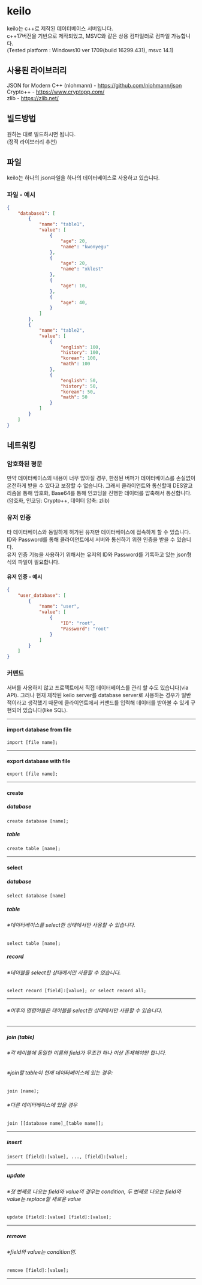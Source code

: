 # keilo

keilo는 c++로 제작된 데이터베이스 서버입니다. <br/>
c++17버전을 기반으로 제작되었고, MSVC와 같은 상용 컴파일러로 컴파일 가능합니다. <br/>
(Tested platform : Windows10 ver 1709(build 16299.431), msvc 14.1) <br/>

## 사용된 라이브러리

JSON for Modern C++ (nlohmann) - https://github.com/nlohmann/json <br/>
Crypto++ - https://www.cryptopp.com/ <br/>
zlib - https://zlib.net/ <br/>

## 빌드방법
원하는 대로 빌드하시면 됩니다. <br/>
(정적 라이브러리 추천) <br/>

## 파일
keilo는 하나의 json파일을 하나의 데이터베이스로 사용하고 있습니다. <br/>

### 파일 - 예시

```json
{
    "database1": [
        {
            "name": "table1", 
            "value": [
                {
                    "age": 20, 
                    "name": "kwonyegu"
                }, 
                {
                    "age": 20, 
                    "name": "xklest"
                }, 
                {
                    "age": 10, 
                }, 
                {
                    "age": 40, 
                }
            ]
        }, 
        {
            "name": "table2", 
            "value": [
                {
                    "english": 100, 
                    "history": 100, 
                    "korean": 100, 
                    "math": 100
                }, 
                {
                    "english": 50, 
                    "history": 50, 
                    "korean": 50, 
                    "math": 50
                }
            ]
        }
    ]
}
```

## 네트워킹

### 암호화된 평문
만약 데이터베이스의 내용이 너무 많아질 경우, 한정된 버퍼가 데이터베이스를 손실없이 온전하게 받을 수 있다고 보장할 수 없습니다. 그래서 클라이언트와 통신할때 DES알고리즘을 통해 암호화, Base64를 통해 인코딩을 진행한 데이터를 압축해서 통신합니다. <br/>
(암호화, 인코딩: Crypto++, 데이터 압축: zlib) <br/>

### 유저 인증
타 데이터베이스와 동일하게 허가된 유저만 데이터베이스에 접속하게 할 수 있습니다. ID와 Password를 통해 클라이언트에서 서버와 통신하기 위한 인증을 받을 수 있습니다. <br/>
유저 인증 기능을 사용하기 위해서는 유저의 ID와 Password를 기록하고 있는 json형식의 파일이 필요합니다. <br/>

#### 유저 인증 - 예시
```json
{
    "user_database": [
        {
            "name": "user", 
            "value": [
                {
                    "ID": "root", 
                    "Password": "root"
                }
            ]
        }
    ]
}
```

### 커맨드
서버를 사용하지 않고 프로젝트에서 직접 데이터베이스를 관리 할 수도 있습니다(via API). 그러나 현재 제작된 keilo server를 database server로 사용하는 경우가 일반적이라고 생각했기 때문에 클라이언트에서 커맨드를 입력해 데이터를 받아볼 수 있게 구현되어 있습니다(like SQL). <br/>

------
#### import database from file
```
import [file name];
```

-------
#### export database with file
```
export [file name];
```

-----------
#### create
##### database
```
create database [name];
```

##### table
```
create table [name];
```
-----------
#### select
##### database
```
select database [name]
```

##### table
###### ※데이터베이스를 select한 상태에서만 사용할 수 있습니다.
```
select table [name];
```

##### record
###### ※테이블을 select한 상태에서만 사용할 수 있습니다.
```
select record [field]:[value]; or select record all;
```
------------------
###### ※이후의 명령어들은 테이블을 select한 상태에서만 사용할 수 있습니다.
-----------
##### join (table)
###### ※각 테이블에 동일한 이름의 field가 무조건 하나 이상 존재해야만 합니다.

###### ※join할 table이 현재 데이터베이스에 있는 경우:
```
join [name];
```

###### ※다른 데이터베이스에 있을 경우
```
join [[database name]_[table name]];
```
------------------
##### insert
```
insert [field]:[value], ..., [field]:[value];
```
------------------
##### update
###### ※첫 번째로 나오는 field와 value의 경우는 condition, 두 번째로 나오는 field와 value는 replace할 새로운 value
```
update [field]:[value] [field]:[value];
```
------------------
##### remove
###### ※field와 value는 condition임.
```
remove [field]:[value];
```
------------------
